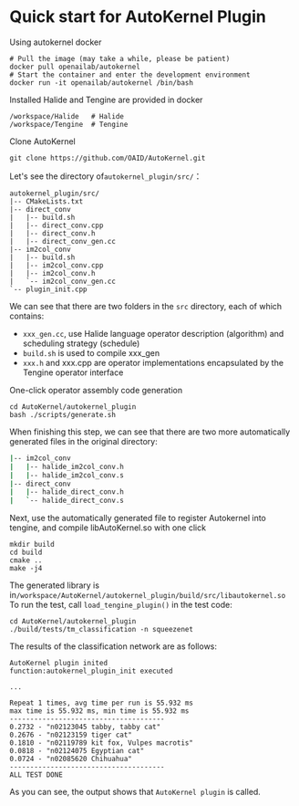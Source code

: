 # Quick start for AutoKernel Plugin

Using autokernel docker

```
# Pull the image (may take a while, please be patient)   
docker pull openailab/autokernel
# Start the container and enter the development environment    
docker run -it openailab/autokernel /bin/bash
```
Installed Halide and Tengine are provided in docker    
```
/workspace/Halide	# Halide
/workspace/Tengine  # Tengine
```

Clone AutoKernel  
```
git clone https://github.com/OAID/AutoKernel.git
```
Let's see the directory of`autokernel_plugin/src/`：
```
autokernel_plugin/src/
|-- CMakeLists.txt
|-- direct_conv
|   |-- build.sh
|   |-- direct_conv.cpp
|   |-- direct_conv.h
|   |-- direct_conv_gen.cc
|-- im2col_conv
|   |-- build.sh
|   |-- im2col_conv.cpp
|   |-- im2col_conv.h
|   `-- im2col_conv_gen.cc
`-- plugin_init.cpp
```
We can see that there are two folders in the `src` directory, each of which contains:   
- `xxx_gen.cc`, use Halide language operator description (algorithm) and scheduling strategy (schedule)   
- `build.sh` is used to compile xxx_gen    
- `xxx.h` and xxx.cpp are operator implementations encapsulated by the Tengine operator interface     

One-click operator assembly code generation    
```
cd AutoKernel/autokernel_plugin
bash ./scripts/generate.sh
```
When finishing this step, we can see that there are two more automatically generated files in the original directory:   
```bash
|-- im2col_conv
|   |-- halide_im2col_conv.h
|   |-- halide_im2col_conv.s
|-- direct_conv
|   |-- halide_direct_conv.h
|   `-- halide_direct_conv.s
```
Next, use the automatically generated file to register Autokernel into tengine, and compile libAutoKernel.so with one click    
```
mkdir build
cd build
cmake ..
make -j4
```
The generated library is in`/workspace/AutoKernel/autokernel_plugin/build/src/libautokernel.so`
To run the test, call `load_tengine_plugin()` in the test code:    
```
cd AutoKernel/autokernel_plugin
./build/tests/tm_classification -n squeezenet
```
The results of the classification network are as follows:   

```
AutoKernel plugin inited
function:autokernel_plugin_init executed

...

Repeat 1 times, avg time per run is 55.932 ms
max time is 55.932 ms, min time is 55.932 ms
--------------------------------------
0.2732 - "n02123045 tabby, tabby cat"
0.2676 - "n02123159 tiger cat"
0.1810 - "n02119789 kit fox, Vulpes macrotis"
0.0818 - "n02124075 Egyptian cat"
0.0724 - "n02085620 Chihuahua"
--------------------------------------
ALL TEST DONE
```
As you can see, the output shows that `AutoKernel plugin` is called.    
